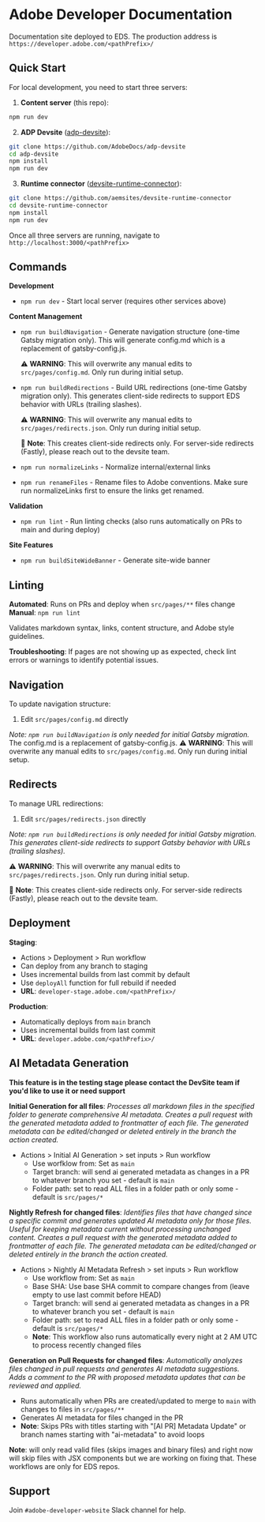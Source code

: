 # Adobe Developer Documentation

Documentation site deployed to EDS.
The production address is `https://developer.adobe.com/<pathPrefix>/`

## Quick Start

For local development, you need to start three servers:

1. **Content server** (this repo):
```bash
npm run dev
```

2. **ADP Devsite** ([adp-devsite](https://github.com/AdobeDocs/adp-devsite)):
```bash
git clone https://github.com/AdobeDocs/adp-devsite
cd adp-devsite
npm install
npm run dev
```

3. **Runtime connector** ([devsite-runtime-connector](https://github.com/aemsites/devsite-runtime-connector)):
```bash
git clone https://github.com/aemsites/devsite-runtime-connector
cd devsite-runtime-connector
npm install
npm run dev
```

Once all three servers are running, navigate to `http://localhost:3000/<pathPrefix>`

## Commands

**Development**
- `npm run dev` - Start local server (requires other services above)

**Content Management**
- `npm run buildNavigation` - Generate navigation structure (one-time Gatsby migration only).  This will generate config.md which is a replacement of gatsby-config.js.
  
  ⚠️ **WARNING**: This will overwrite any manual edits to `src/pages/config.md`. Only run during initial setup.

- `npm run buildRedirections` - Build URL redirections (one-time Gatsby migration only). This generates client-side redirects to support EDS behavior with URLs (trailing slashes).
  
  ⚠️ **WARNING**: This will overwrite any manual edits to `src/pages/redirects.json`. Only run during initial setup.
  
  📝 **Note**: This creates client-side redirects only. For server-side redirects (Fastly), please reach out to the devsite team.

- `npm run normalizeLinks` - Normalize internal/external links
- `npm run renameFiles` - Rename files to Adobe conventions. Make sure run normalizeLinks first to ensure the links get renamed.

**Validation**
- `npm run lint` - Run linting checks (also runs automatically on PRs to main and during deploy)

**Site Features**
- `npm run buildSiteWideBanner` - Generate site-wide banner

## Linting

**Automated**: Runs on PRs and deploy when `src/pages/**` files change
**Manual**: `npm run lint`

Validates markdown syntax, links, content structure, and Adobe style guidelines.

**Troubleshooting**: If pages are not showing up as expected, check lint errors or warnings to identify potential issues.

## Navigation

To update navigation structure:
1. Edit `src/pages/config.md` directly

*Note: `npm run buildNavigation` is only needed for initial Gatsby migration.*  The config.md is a replacement of gatsby-config.js.
⚠️ **WARNING**: This will overwrite any manual edits to `src/pages/config.md`. Only run during initial setup.

## Redirects

To manage URL redirections:
1. Edit `src/pages/redirects.json` directly

*Note: `npm run buildRedirections` is only needed for initial Gatsby migration. This generates client-side redirects to support Gatsby behavior with URLs (trailing slashes).*  

⚠️ **WARNING**: This will overwrite any manual edits to `src/pages/redirects.json`. Only run during initial setup.

📝 **Note**: This creates client-side redirects only. For server-side redirects (Fastly), please reach out to the devsite team.

## Deployment

**Staging**:
- Actions > Deployment > Run workflow
- Can deploy from any branch to staging
- Uses incremental builds from last commit by default
- Use `deployAll` function for full rebuild if needed
- **URL**: `developer-stage.adobe.com/<pathPrefix>/`

**Production**:
- Automatically deploys from `main` branch
- Uses incremental builds from last commit
- **URL**: `developer.adobe.com/<pathPrefix>/`

## AI Metadata Generation

**This feature is in the testing stage please contact the DevSite team if you'd like to use it or need support**

**Initial Generation for all files**:
*Processes all markdown files in the specified folder to generate comprehensive AI metadata. Creates a pull request with the generated metadata added to frontmatter of each file. The generated metadata can be edited/changed or deleted entirely in the branch the action created.*

- Actions > Initial AI Generation > set inputs > Run workflow
  - Use worfklow from: Set as `main`
  - Target branch: will send ai generated metadata as changes in a PR to whatever branch you set - default is `main`
  - Folder path: set to read ALL files in a folder path or only some - default is `src/pages/*`

**Nightly Refresh for changed files**:
*Identifies files that have changed since a specific commit and generates updated AI metadata only for those files. Useful for keeping metadata current without processing unchanged content. Creates a pull request with the generated metadata added to frontmatter of each file. The generated metadata can be edited/changed or deleted entirely in the branch the action created.*

- Actions > Nightly AI Metadata Refresh > set inputs > Run workflow
  - Use workflow from: Set as `main`
  - Base SHA: Use base SHA commit to compare changes from (leave empty to use last commit before HEAD)
  - Target branch: will send ai generated metadata as changes in a PR to whatever branch you set - default is `main`
  - Folder path: set to read ALL files in a folder path or only some - default is `src/pages/*`
  - **Note**: This workflow also runs automatically every night at 2 AM UTC to process recently changed files

**Generation on Pull Requests for changed files**:
*Automatically analyzes files changed in pull requests and generates AI metadata suggestions. Adds a comment to the PR with proposed metadata updates that can be reviewed and applied.*

- Runs automatically when PRs are created/updated to merge to `main` with changes to files in `src/pages/**`
- Generates AI metadata for files changed in the PR
- **Note**: Skips PRs with titles starting with "[AI PR] Metadata Update" or branch names starting with "ai-metadata" to avoid loops

**Note**: will only read valid files (skips images and binary files) and right now will skip files with JSX components but we are working on fixing that. These workflows are only for EDS repos.

## Support

Join `#adobe-developer-website` Slack channel for help.

